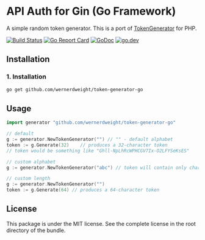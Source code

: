 API Auth for Gin (Go Framework)
====================================

A simple random token generator. This is a port of [TokenGenerator](https://github.com/wernerdweight/TokenGenerator/tree/master) for PHP.

[![Build Status](https://www.travis-ci.com/wernerdweight/token-generator-go.svg?branch=master)](https://www.travis-ci.com/wernerdweight/token-generator-go)
[![Go Report Card](https://goreportcard.com/badge/github.com/wernerdweight/token-generator-go)](https://goreportcard.com/report/github.com/wernerdweight/token-generator-go)
[![GoDoc](https://godoc.org/github.com/wernerdweight/token-generator-go?status.svg)](https://godoc.org/github.com/wernerdweight/token-generator-go)
[![go.dev](https://img.shields.io/badge/go.dev-pkg-007d9c.svg?style=flat)](https://pkg.go.dev/github.com/wernerdweight/token-generator-go)


Installation
------------

### 1. Installation

```bash
go get github.com/wernerdweight/token-generator-go
```

Usage
------------

```go
import generator "github.com/wernerdweight/token-generator-go"

// default
g := generator.NewTokenGenerator("") // "" - default alphabet
token := g.Generate(32)    // produces a 32-character token
// token would be something like "Ghll-NpLhRcWPHCGV7Ix-O2LFYSeKsES"

// custom alphabet
g := generator.NewTokenGenerator("abc") // token will contain only characters from the alphabet "abc" 

// custom length
g := generator.NewTokenGenerator("")
token := g.Generate(64) // produces a 64-character token
```

License
-------
This package is under the MIT license. See the complete license in the root directory of the bundle.
